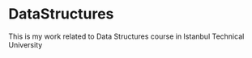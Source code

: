 # DataStructures
 This is my work related to Data Structures course in Istanbul Technical University
